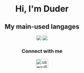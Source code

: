 <h1 align="center">Hi, I'm Duder</h1>
<h2 align="center">My main-used langages</h2>
<p align="center"><a href="https://www.lua.org/"><img src="https://img.shields.io/badge/Lua-01A2FF?style=for-the-bage&logo=lua"/></a>
<a href="https://www.python.org/"><img src="https://img.shields.io/badge/Python-FFD640?style=for-the-bage&logo=python"/></a></p>
<h3 align="center">Connect with me</h3>
<p align="center">
<a href="https://discord.gg/users/634716508777611274" target="blank"><img align="center" src="https://raw.githubusercontent.com/rahuldkjain/github-profile-readme-generator/master/src/images/icons/Social/discord.svg" alt="users/634716508777611274" height="30" width="40" /></a>
</p>

 
